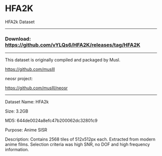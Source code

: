 # HFA2K
HFA2k Dataset

---

### Download: https://github.com/vYLQs6/HFA2K/releases/tag/HFA2K

---

This dataset is originally compiled and packaged by Musl.

https://github.com/muslll

neosr project:

https://github.com/muslll/neosr

---

Dataset Name: HFA2k

Size: 3.2GB

MD5: 644de0024a8efc47b200062dc32801c9

Purpose: Anime SISR

Description: Contains 2568 tiles of 512x512px each. Extracted from modern anime films. Selection criteria was high SNR, no DOF and high frequency information.
